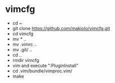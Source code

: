 # vimcfg
- cd ~
- git clone https://github.com/makiolo/vimcfg.git
- cd vimcfg
- mv * ..
- mv .vimrc ..
- mv .git/ ..
- cd ..
- rmdir vimcfg
- vim and execute ":PluginInstall"
- cd .vim/bundle/vimproc.vim/
- make
